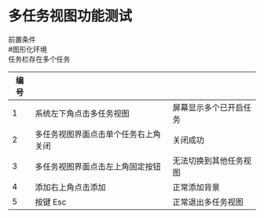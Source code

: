 # 多任务视图功能测试
前置条件<br>
#图形化环境<br>任务栏存在多个任务

| 编号 |                              |                                                   |
|------|------------------------------|---------------------------------------------------|
|   1  | 系统左下角点击多任务视图 | 屏幕显示多个已开启任务 |
|   2  | 多任务视图界面点击单个任务右上角关闭  |  关闭成功  |
|   3  | 多任务视图界面点击左上角固定按钮  |  无法切换到其他任务视图 |
|   4  | 添加右上角点击添加      |  正常添加背景  |
|   5  | 按键 Esc               | 正常退出多任务视图   |
